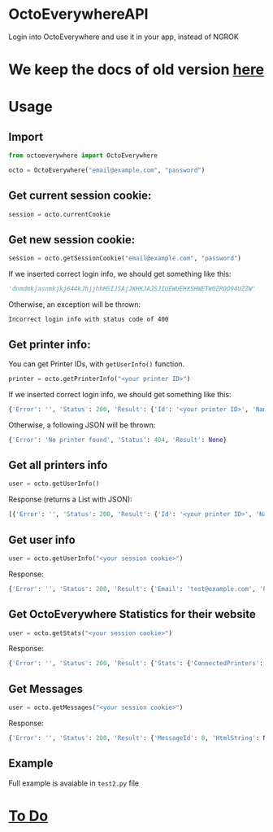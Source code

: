 # OctoEverywhereAPI
Login into OctoEverywhere and use it in your app, instead of NGROK

# We keep the docs of old version [here](https://github.com/mytja/OctoEverywhereAPI/tree/main/legacy/docs.md)

# Usage
## Import
```py
from octoeverywhere import OctoEverywhere

octo = OctoEverywhere("email@example.com", "password")
```

## Get current session cookie:
```py
session = octo.currentCookie
```

## Get new session cookie:
```py
session = octo.getSessionCookie("email@example.com", "password")
```

If we inserted correct login info, we should get something like this:
```py
'dnmdmkjasnmkjkj644kJhjjhhHSIJSAjJKHKJAJSJIUEWUEHXSHWETWQZROO94UZZW'
```

Otherwise, an exception will be thrown:
```
Incorrect login info with status code of 400
```

## Get printer info:
You can get Printer IDs, with `getUserInfo()` function.

```py
printer = octo.getPrinterInfo("<your printer ID>")
```

If we inserted correct login info, we should get something like this:
```py
{'Error': '', 'Status': 200, 'Result': {'Id': '<your printer ID>', 'Name': 'example', 'Owners': ['test@example.com'], 'LastConnectionTime': '2021-03-30T15:33:23.4649623Z', 'LastDisconnectTime': '2021-03-30T15:33:13.9014383Z'}}
```

Otherwise, a following JSON will be thrown:
```py
{'Error': 'No printer found', 'Status': 404, 'Result': None}
```

## Get all printers info
```py
user = octo.getUserInfo()
```

Response (returns a List with JSON):
```py
[{'Error': '', 'Status': 200, 'Result': {'Id': '<your printer ID>', 'Name': 'example', 'Owners': ['test@example.com'], 'LastConnectionTime': '2021-03-30T15:33:23.4649623Z', 'LastDisconnectTime': '2021-03-30T15:33:13.9014383Z'}}]
```

## Get user info
```py
user = octo.getUserInfo("<your session cookie>")
```

Response:
```py
{'Error': '', 'Status': 200, 'Result': {'Email': 'test@example.com', 'PrinterIds': ['PVNZ67HA2GPR514Q2O5X9UB5B8HH3PUT0DAMUQY8'], 'IsMfaEnabled': False, 'HasSeenFirstTimePortalCredsMessage': True}}
```

## Get OctoEverywhere Statistics for their website
```py
user = octo.getStats("<your session cookie>")
```

Response:
```py
{'Error': '', 'Status': 200, 'Result': {'Stats': {'ConnectedPrinters': 5476, 'WebcamMinutesStreamtedInLast24Hours': 3172}}}
```

## Get Messages
```py
user = octo.getMessages("<your session cookie>")
```

Response:
```py
{'Error': '', 'Status': 200, 'Result': {'MessageId': 0, 'HtmlString': None, 'NeedsAck': False, 'OverridePrinterErrors': False}}
```

## Example
Full example is avaiable in `test2.py` file

# [To Do](https://github.com/mytja/OctoEverywhereAPI/projects/1)
